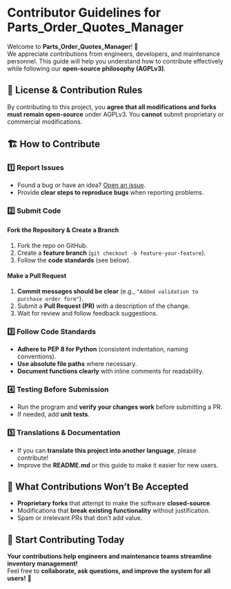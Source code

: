 # Contributor Guidelines for **Parts_Order_Quotes_Manager**

Welcome to **Parts_Order_Quotes_Manager**! 🎉  
We appreciate contributions from engineers, developers, and maintenance personnel. This guide will help you understand how to contribute effectively while following our **open-source philosophy (AGPLv3)**.

## 📜 License & Contribution Rules

By contributing to this project, you **agree that all modifications and forks must remain open-source** under AGPLv3. You **cannot** submit proprietary or commercial modifications.

## 🏗️ How to Contribute

### 1️⃣ **Report Issues**

- Found a bug or have an idea? [Open an issue](https://github.com/YOUR_REPO/issues).
- Provide **clear steps to reproduce bugs** when reporting problems.

### 2️⃣ **Submit Code**

#### **Fork the Repository & Create a Branch**

1. Fork the repo on GitHub.
2. Create a **feature branch** (`git checkout -b feature-your-feature`).
3. Follow the **code standards** (see below).

#### **Make a Pull Request**

1. **Commit messages should be clear** (e.g., `"Added validation to purchase order form"`).
2. Submit a **Pull Request (PR)** with a description of the change.
3. Wait for review and follow feedback suggestions.

### 3️⃣ **Follow Code Standards**

- **Adhere to PEP 8 for Python** (consistent indentation, naming conventions).
- **Use absolute file paths** where necessary.
- **Document functions clearly** with inline comments for readability.

### 4️⃣ **Testing Before Submission**

- Run the program and **verify your changes work** before submitting a PR.
- If needed, add **unit tests**.

### 5️⃣ **Translations & Documentation**

- If you can **translate this project into another language**, please contribute!
- Improve the **README.md** or this guide to make it easier for new users.

## 🚫 What Contributions Won’t Be Accepted

- **Proprietary forks** that attempt to make the software **closed-source**.
- Modifications that **break existing functionality** without justification.
- Spam or irrelevant PRs that don’t add value.

## 🚀 Start Contributing Today

**Your contributions help engineers and maintenance teams streamline inventory management!**  
Feel free to **collaborate, ask questions, and improve the system for all users!** 🎉
